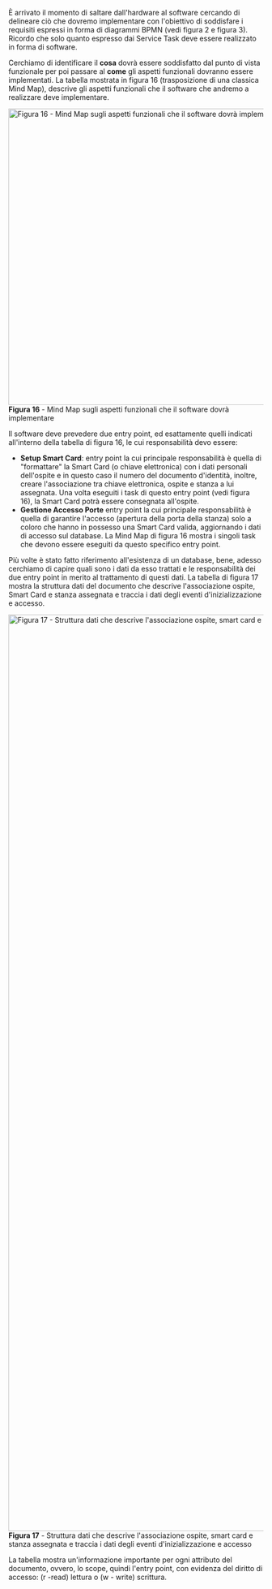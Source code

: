 È arrivato il momento di saltare dall'hardware al software cercando di
delineare ciò che dovremo implementare con l'obiettivo di soddisfare i
requisiti espressi in forma di diagrammi BPMN (vedi figura 2 e figura
3). Ricordo che solo quanto espresso dai Service Task deve essere
realizzato in forma di software.

Cerchiamo di identificare il **cosa** dovrà essere soddisfatto dal punto
di vista funzionale per poi passare al **come** gli aspetti funzionali
dovranno essere implementati. La tabella mostrata in figura 16
(trasposizione di una classica Mind Map), descrive gli aspetti
funzionali che il software che andremo a realizzare deve implementare.

[<img
src="https://www.dontesta.it/wp-content/uploads/2022/03/mind_map_functions_software-1024x584.png"
class="size-large wp-image-5539" width="1024" height="584"
alt="Figura 16 - Mind Map sugli aspetti funzionali che il software dovrà implementare" />](https://www.dontesta.it/wp-content/uploads/2022/03/mind_map_functions_software.png)
**Figura 16** - Mind Map sugli aspetti funzionali che il software dovrà
implementare

Il software deve prevedere due entry point, ed esattamente quelli
indicati all'interno della tabella di figura 16, le cui responsabilità
devo essere:

- **Setup Smart Card**: entry point la cui principale responsabilità è
  quella di "formattare" la Smart Card (o chiave elettronica) con i dati
  personali dell'ospite e in questo caso il numero del documento
  d'identità, inoltre, creare l'associazione tra chiave elettronica,
  ospite e stanza a lui assegnata. Una volta eseguiti i task di questo
  entry point (vedi figura 16), la Smart Card potrà essere consegnata
  all'ospite.
- **Gestione Accesso Porte** entry point la cui principale
  responsabilità è quella di garantire l'accesso (apertura della porta
  della stanza) solo a coloro che hanno in possesso una Smart Card
  valida, aggiornando i dati di accesso sul database. La Mind Map di
  figura 16 mostra i singoli task che devono essere eseguiti da questo
  specifico entry point.

Più volte è stato fatto riferimento all'esistenza di un database, bene,
adesso cerchiamo di capire quali sono i dati da esso trattati e le
responsabilità dei due entry point in merito al trattamento di questi
dati. La tabella di figura 17 mostra la struttura dati del documento che
descrive l'associazione ospite, Smart Card e stanza assegnata e traccia
i dati degli eventi d'inizializzazione e accesso.

[<img
src="https://www.dontesta.it/wp-content/uploads/2022/03/mind_map_table_guest_access_document-1024x1806.png"
class="size-large wp-image-5543" width="1024" height="1806"
alt="Figura 17 - Struttura dati che descrive l&#39;associazione ospite, smart card e stanza assegnata e traccia i dati gli eventi di inizializzazione e accesso" />](https://www.dontesta.it/wp-content/uploads/2022/03/mind_map_table_guest_access_document.png)
**Figura 17** - Struttura dati che descrive l'associazione ospite, smart
card e stanza assegnata e traccia i dati degli eventi d'inizializzazione
e accesso

La tabella mostra un'informazione importante per ogni attributo del
documento, ovvero, lo scope, quindi l'entry point, con evidenza del
diritto di accesso: (r -read) lettura o (w - write) scrittura.